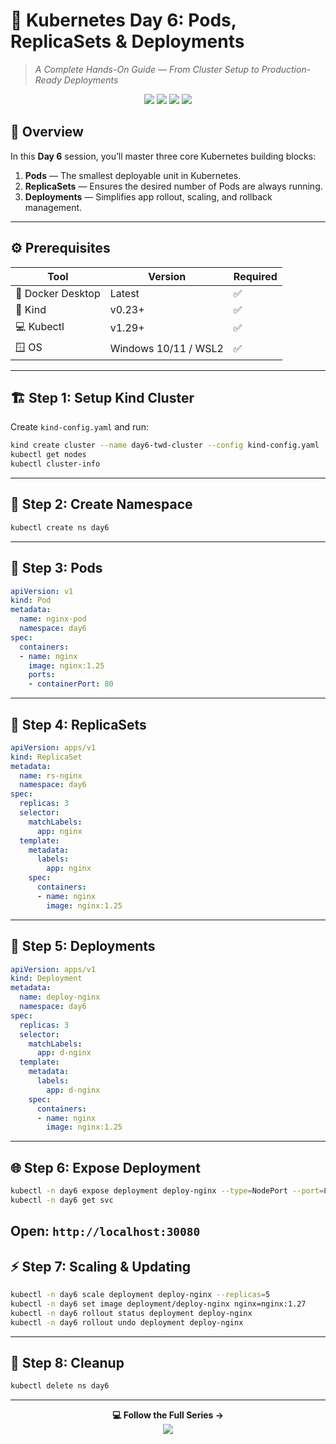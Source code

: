 # 🚀 Kubernetes Day 6: Pods, ReplicaSets & Deployments
> *A Complete Hands-On Guide — From Cluster Setup to Production-Ready Deployments*

<p align="center">
  <img src="https://img.shields.io/badge/Kubernetes-1.29-blue?style=for-the-badge&logo=kubernetes" />
  <img src="https://img.shields.io/badge/Platform-Kind%20Cluster-blue?style=for-the-badge&logo=docker" />
  <img src="https://img.shields.io/badge/Level-Beginner%20to%20Advanced-success?style=for-the-badge" />
  <img src="https://img.shields.io/badge/Author-Tech%20With%20Diwana-red?style=for-the-badge&logo=youtube" />
</p>

## 🧠 Overview
In this **Day 6** session, you’ll master three core Kubernetes building blocks:
1. **Pods** — The smallest deployable unit in Kubernetes.
2. **ReplicaSets** — Ensures the desired number of Pods are always running.
3. **Deployments** — Simplifies app rollout, scaling, and rollback management.

---
## ⚙️ Prerequisites
| Tool | Version | Required |
|------|----------|-----------|
| 🐳 Docker Desktop | Latest | ✅ |
| 🧱 Kind | v0.23+ | ✅ |
| 💻 Kubectl | v1.29+ | ✅ |
| 🪟 OS | Windows 10/11 / WSL2 | ✅ |

---
## 🏗️ Step 1: Setup Kind Cluster
Create `kind-config.yaml` and run:
```bash
kind create cluster --name day6-twd-cluster --config kind-config.yaml
kubectl get nodes
kubectl cluster-info
```
---
## 🌱 Step 2: Create Namespace
```bash
kubectl create ns day6
```
---
## 🧩 Step 3: Pods
```yaml
apiVersion: v1
kind: Pod
metadata:
  name: nginx-pod
  namespace: day6
spec:
  containers:
  - name: nginx
    image: nginx:1.25
    ports:
    - containerPort: 80
```
---
## 🧩 Step 4: ReplicaSets
```yaml
apiVersion: apps/v1
kind: ReplicaSet
metadata:
  name: rs-nginx
  namespace: day6
spec:
  replicas: 3
  selector:
    matchLabels:
      app: nginx
  template:
    metadata:
      labels:
        app: nginx
    spec:
      containers:
      - name: nginx
        image: nginx:1.25
```
---
## 🧩 Step 5: Deployments
```yaml
apiVersion: apps/v1
kind: Deployment
metadata:
  name: deploy-nginx
  namespace: day6
spec:
  replicas: 3
  selector:
    matchLabels:
      app: d-nginx
  template:
    metadata:
      labels:
        app: d-nginx
    spec:
      containers:
      - name: nginx
        image: nginx:1.25
```
---
## 🌐 Step 6: Expose Deployment
```bash
kubectl -n day6 expose deployment deploy-nginx --type=NodePort --port=80
kubectl -n day6 get svc
```
Open: `http://localhost:30080`
---
## ⚡ Step 7: Scaling & Updating
```bash
kubectl -n day6 scale deployment deploy-nginx --replicas=5
kubectl -n day6 set image deployment/deploy-nginx nginx=nginx:1.27
kubectl -n day6 rollout status deployment deploy-nginx
kubectl -n day6 rollout undo deployment deploy-nginx
```
---
## 🧹 Step 8: Cleanup
```bash
kubectl delete ns day6
```
---
<p align="center">
  <b>💻 Follow the Full Series →</b><br>
  <a href="https://www.youtube.com/playlist?list=PL9YnOxYKGRNM977HPsLGTdpXbyI6adgC2">
    <img src="https://img.shields.io/badge/YouTube%20Series-Tech%20With%20Diwana-red?style=for-the-badge&logo=youtube" />
  </a>
</p>
